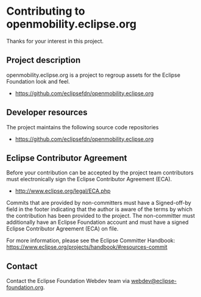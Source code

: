 # Contributing to openmobility.eclipse.org

Thanks for your interest in this project.

## Project description

openmobility.eclipse.org is a project to regroup assets for the Eclipse Foundation look and feel. 

* https://github.com/eclipsefdn/openmobility.eclipse.org

## Developer resources

The project maintains the following source code repositories

* https://github.com/eclipsefdn/openmobility.eclipse.org

## Eclipse Contributor Agreement

Before your contribution can be accepted by the project team contributors must
electronically sign the Eclipse Contributor Agreement (ECA).

* http://www.eclipse.org/legal/ECA.php

Commits that are provided by non-committers must have a Signed-off-by field in
the footer indicating that the author is aware of the terms by which the
contribution has been provided to the project. The non-committer must
additionally have an Eclipse Foundation account and must have a signed Eclipse
Contributor Agreement (ECA) on file.

For more information, please see the Eclipse Committer Handbook:
https://www.eclipse.org/projects/handbook/#resources-commit

## Contact

Contact the Eclipse Foundation Webdev team via webdev@eclipse-foundation.org.
